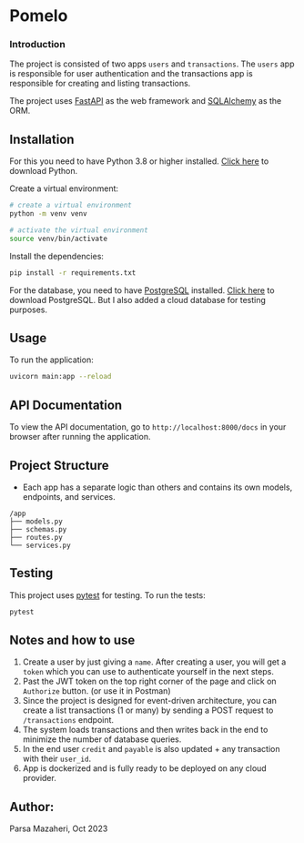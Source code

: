# Pomelo 

### Introduction

The project is consisted of two apps `users` and `transactions`. The `users` app is responsible for user authentication and the transactions app is responsible for creating and listing transactions. 

The project uses [FastAPI](https://fastapi.tiangolo.com/) as the web framework and [SQLAlchemy](https://www.sqlalchemy.org/) as the ORM.


## Installation

For this you need to have Python 3.8 or higher installed. [Click here](https://www.python.org/downloads/) to download
Python.

Create a virtual environment:

```bash
# create a virtual environment
python -m venv venv

# activate the virtual environment
source venv/bin/activate
```

Install the dependencies:

```bash
pip install -r requirements.txt
```

For the database, you need to have [PostgreSQL](https://www.postgresql.org/) installed. [Click here](https://www.postgresql.org/download/) to download PostgreSQL. But I also added a cloud database for testing purposes.

## Usage

To run the application:

```bash
uvicorn main:app --reload
```

## API Documentation

To view the API documentation, go to `http://localhost:8000/docs` in your browser after running the application.



## Project Structure
- Each app has a separate logic than others and contains its own models, endpoints, and services.
```
/app
├── models.py
├── schemas.py
├── routes.py
└── services.py
```

## Testing

This project uses [pytest](https://docs.pytest.org/en/stable/) for testing. To run the tests:

```bash
pytest
```

## Notes and how to use 
1. Create a user by just giving a `name`. After creating a user, you will get a `token` which you can use to authenticate yourself in the next steps. 
2. Past the JWT token on the top right corner of the page and click on `Authorize` button. (or use it in Postman)
3. Since the project is designed for event-driven architecture, you can create a list transactions (1 or many) by sending a POST request to `/transactions` endpoint.
4. The system loads transactions and then writes back in the end to minimize the number of database queries.
5. In the end user `credit` and `payable` is also updated + any transaction with their `user_id`.
6. App is dockerized and is fully ready to be deployed on any cloud provider.


## Author:

Parsa Mazaheri, Oct 2023

